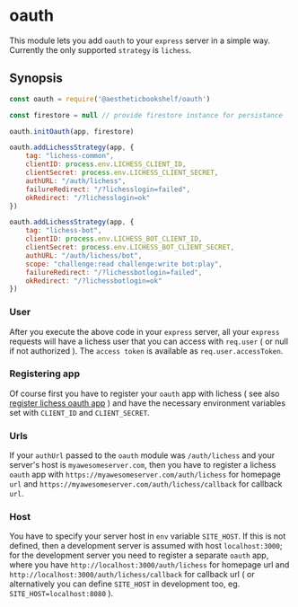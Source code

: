 # oauth

This module lets you add `oauth` to your `express` server in a simple way. Currently the only supported `strategy` is `lichess`.

## Synopsis

```javascript
const oauth = require('@aestheticbookshelf/oauth')

const firestore = null // provide firestore instance for persistance

oauth.initOauth(app, firestore)

oauth.addLichessStrategy(app, {
    tag: "lichess-common",
    clientID: process.env.LICHESS_CLIENT_ID,
    clientSecret: process.env.LICHESS_CLIENT_SECRET,
    authURL: "/auth/lichess",
    failureRedirect: "/?lichesslogin=failed",
    okRedirect: "/?lichesslogin=ok"
})

oauth.addLichessStrategy(app, {
    tag: "lichess-bot",
    clientID: process.env.LICHESS_BOT_CLIENT_ID,
    clientSecret: process.env.LICHESS_BOT_CLIENT_SECRET,
    authURL: "/auth/lichess/bot",
    scope: "challenge:read challenge:write bot:play",
    failureRedirect: "/?lichessbotlogin=failed",
    okRedirect: "/?lichessbotlogin=ok"
})
```

### User

After you execute the above code in your `express` server, all your `express` requests will have a lichess user that you can access with `req.user` ( or null if not authorized ). The `access token` is available as `req.user.accessToken`.

### Registering app

Of course first you have to register your `oauth` app with lichess ( see also [register lichess oauth app](https://lichess.org/account/oauth/app) ) and have the necessary environment variables set with `CLIENT_ID` and `CLIENT_SECRET`.

### Urls

If your `authUrl` passed to the `oauth` module was `/auth/lichess` and your server's host is `myawesomeserver.com`, then you have to register a lichess `oauth` app with `https://myawesomeserver.com/auth/lichess` for homepage `url` and `https://myawesomeserver.com/auth/lichess/callback` for callback `url`.

### Host

You have to specify your server host in `env` variable `SITE_HOST`. If this is not defined, then a development server is assumed with host `localhost:3000`; for the development server you need to register a separate `oauth` app, where you have `http://localhost:3000/auth/lichess` for homepage url and `http://localhost:3000/auth/lichess/callback` for callback url ( or alternatively you can define `SITE_HOST` in development too, eg. `SITE_HOST=localhost:8080` ).
